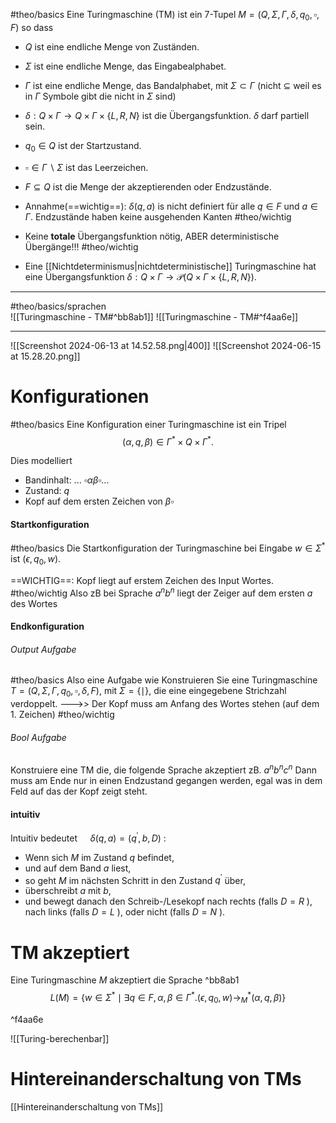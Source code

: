 #theo/basics
Eine Turingmaschine (TM) ist ein 7-Tupel $M=\left(Q, \Sigma, \Gamma, \delta, q_0, \square, F\right)$ so dass
- $Q$ ist eine endliche Menge von Zuständen.
- $\Sigma$ ist eine endliche Menge, das Eingabealphabet.
- $\Gamma$ ist eine endliche Menge, das Bandalphabet, mit $\Sigma \subset \Gamma$ (nicht $\subseteq$ weil es in $\Gamma$ Symbole gibt die nicht in $\Sigma$ sind)
- $\delta: Q \times \Gamma \rightarrow Q \times \Gamma \times\{L, R, N\}$ ist die Übergangsfunktion. $\delta$ darf partiell sein.
- $q_0 \in Q$ ist der Startzustand.
- $\square \in \Gamma \backslash \Sigma$ ist das Leerzeichen.
- $F \subseteq Q$ ist die Menge der akzeptierenden oder Endzustände.

- Annahme(==wichtig==): $\delta(q, a)$ is nicht definiert für alle $q \in F$ und $a \in \Gamma$. 
	Endzustände haben keine ausgehenden Kanten #theo/wichtig 
- Keine **totale** Übergangsfunktion nötig, ABER deterministische Übergänge!!! #theo/wichtig 
- Eine [[Nichtdeterminismus|nichtdeterministische]] Turingmaschine hat eine Übergangsfunktion $\delta: Q \times \Gamma \rightarrow \mathcal{P}(Q \times \Gamma \times\{L, R, N\})$.

____
#theo/basics/sprachen  
![[Turingmaschine - TM#^bb8ab1]]
![[Turingmaschine - TM#^f4aa6e]]
_____


![[Screenshot 2024-06-13 at 14.52.58.png|400]]
![[Screenshot 2024-06-15 at 15.28.20.png]]


# Konfigurationen
#theo/basics 
Eine Konfiguration einer Turingmaschine ist ein Tripel
$$\begin{equation*}
(\alpha, q, \beta) \in \Gamma^* \times Q \times \Gamma^* \text {. }
\end{equation*}$$


Dies modelliert
- Bandinhalt: ... $\square \alpha \beta \square \ldots$
- Zustand: $q$
- Kopf auf dem ersten Zeichen von $\beta \square$

#### Startkonfiguration
#theo/basics 
Die Startkonfiguration der Turingmaschine bei Eingabe $w \in \Sigma^*$ ist $\left(\epsilon, q_0, w\right)$.

==WICHTIG==: Kopf liegt auf erstem Zeichen des Input Wortes. #theo/wichtig 
Also zB bei Sprache $a^nb^n$ liegt der Zeiger auf dem ersten $a$ des Wortes

#### Endkonfiguration
###### Output Aufgabe
#theo/basics 
Also eine Aufgabe wie
Konstruieren Sie eine Turingmaschine $T=\left(Q, \Sigma, \Gamma, q_0, \square, \delta, F\right)$, mit $\Sigma=\{\mid\}$, die eine eingegebene Strichzahl verdoppelt.
--->> Der Kopf muss am Anfang des Wortes stehen (auf dem 1. Zeichen) #theo/wichtig 
###### Bool Aufgabe
Konstruiere eine TM die, die folgende Sprache akzeptiert
zB. $a^nb^nc^n$ 
Dann muss am Ende nur in einen Endzustand gegangen werden, egal was in dem Feld auf das der Kopf zeigt steht.

#### intuitiv
Intuitiv bedeutet $\quad \delta(q, a)=\left(q^{\prime}, b, D\right)$ :
- Wenn sich $M$ im Zustand $q$ befindet,
- und auf dem Band $a$ liest,
- so geht $M$ im nächsten Schritt in den Zustand $q^{\prime}$ über,
- überschreibt $a$ mit $b$,
- und bewegt danach den Schreib-/Lesekopf nach rechts (falls $D=R$ ), nach links (falls $D=L$ ), oder nicht (falls $D=N$ ).



# TM akzeptiert
Eine Turingmaschine $M$ akzeptiert die Sprache ^bb8ab1
$$\begin{equation*}
L(M)=\left\{w \in \Sigma^* \mid \exists q \in F, \alpha, \beta \in \Gamma^* .\left(\epsilon, q_0, w\right) \rightarrow_M^*(\alpha, q, \beta)\right\}
\end{equation*}$$

^f4aa6e

![[Turing-berechenbar]]



# Hintereinanderschaltung von TMs
[[Hintereinanderschaltung von TMs]]

